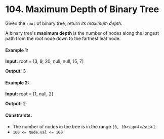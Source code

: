 # 104. Maximum Depth of Binary Tree

Given the `root` of binary tree, return _its maximum depth_.

A binary tree's **maximum depth** is the number of nodes along the longest path
from the root node down to the farthest leaf node.

#### Example 1:

**Input:** root = [3, 9, 20, null, null, 15, 7]

**Output:** 3

#### Example 2:

**Input:** root = [1, null, 2]

**Output:** 2

#### Constraints:

- The number of nodes in the tree is in the range `[0, 10<sup>4</sup>]`.
- `100 <= Node.val <= 100`
